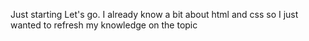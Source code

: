Just starting
Let's go. I already know a bit about html and css so I just wanted to refresh my knowledge on the topic
